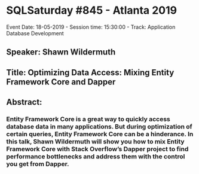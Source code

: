 # SQLSaturday #845 - Atlanta 2019
Event Date: 18-05-2019 - Session time: 15:30:00 - Track: Application  Database Development
## Speaker: Shawn Wildermuth
## Title: Optimizing Data Access: Mixing Entity Framework Core and Dapper
## Abstract:
### Entity Framework Core is a great way to quickly access database data in many applications. But during optimization of certain queries, Entity Framework Core can be a hinderance. In this talk, Shawn Wildermuth will show you how to mix Entity Framework Core with Stack Overflow’s Dapper project to find performance bottlenecks and address them with the control you get from Dapper.
